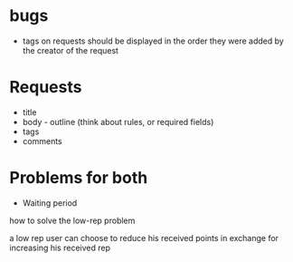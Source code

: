 # bugs
- tags on requests should be displayed in the order they were added by the creator of the request


# Requests
- title
- body - outline (think about rules, or required fields)
- tags
- comments



# Problems for both
- Waiting period


how to solve the low-rep problem

a low rep user can choose to reduce his received points in exchange for increasing his received rep
